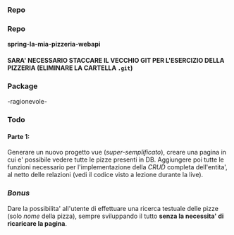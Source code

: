 ### Repo
### Repo
**spring-la-mia-pizzeria-webapi**
#### SARA' NECESSARIO STACCARE IL VECCHIO GIT PER L'ESERCIZIO DELLA PIZZERIA (ELIMINARE LA CARTELLA `.git`)

### Package
-ragionevole-

### Todo
#### Parte 1: 
Generare un nuovo progetto vue (*super-semplificato*), creare una pagina in cui e' possibile vedere tutte le pizze presenti in DB. Aggiungere poi tutte le funzioni necessario per l'implementazione della *CRUD* completa dell'entita', al netto delle relazioni (vedi il codice visto a lezione durante la live).

### *Bonus*
Dare la possibilita' all'utente di effettuare una ricerca testuale delle pizze (solo *nome* della pizza), sempre sviluppando il tutto **senza la necessita' di ricaricare la pagina**.